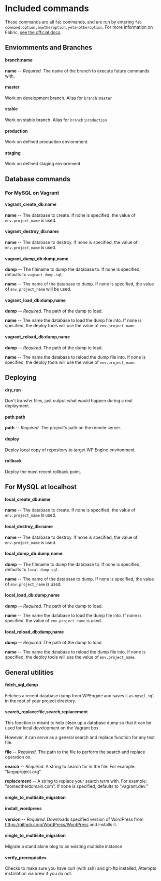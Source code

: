 # Included commands

These commands are all `fab` commands, and are run by entering `fab command:option,anotheroption,yetanotheroption`. For more information on Fabric, [see the official docs](http://docs.fabfile.org/en/1.9/tutorial.html).

## Enviornments and Branches

#### branch:name

**name** -- *Required.* The name of the branch to execute future commands with.

#### master

Work on development branch. Alias for `branch:master`

#### stable

Work on stable branch. Alias for `branch:production`

#### production

Work on defined production enviornment.

#### staging 

Work on defined staging enviornment.

## Database commands

### For MySQL on Vagrant

#### vagrant\_create\_db:name

**name** -- The database to create. If none is specified, the value of `env.project_name` is used.

#### vagrant\_destroy\_db:name

**name** -- The database to destroy. If none is specified, the value of `env.project_name` is used.

#### vagrant\_dump\_db:dump,name

**dump** -- The filename to dump the database to. If none is specified, defaults to `vagrant_dump.sql`.

**name** -- The name of the database to dump. If none is specified, the value of `env.project_name` will be used.

#### vagrant\_load\_db:dump,name

**dump** -- *Required.* The path of the dump to load.

**name** -- The name the database to load the dump file into. If none is specified, the deploy tools will use the value of `env.project_name`.

#### vagrant\_reload\_db:dump,name

**dump** -- *Required.* The path of the dump to load.

**name** -- The name the database to reload the dump file into. If none is specified, the deploy tools will use the value of `env.project_name`.

## Deploying

#### dry_run

Don't transfer files, just output what would happen during a real deployment.

#### path:path

**path** -- *Required.* The project's path on the remote server.

#### deploy

Deploy local copy of repository to target WP Engine environment.

#### rollback

Deploy the most recent rollback point.

## For MySQL at localhost

#### local\_create\_db:name

**name** -- The database to create. If none is specified, the value of `env.project_name` is used.

#### local\_destroy\_db:name

**name** -- The database to destroy. If none is specified, the value of `env.project_name` is used.

#### local\_dump\_db:dump,name

**dump** -- The filename to dump the database to. If none is specified, defaults to `local_dump.sql`.

**name** -- The name of the database to dump. If none is specified, the value of `env.project_name` is used.

#### local\_load\_db:dump,name

**dump** -- *Required.* The path of the dump to load.

**name** -- The name the database to load the dump file into. If none is specified, the value of `env.project_name` is used.

#### local\_reload\_db:dump,name

**dump** -- *Required.* The path of the dump to load.

**name** -- The name the database to reload the dump file into. If none is specified, the deploy tools will use the value of `env.project_name`.

## General utilities

#### fetch\_sql\_dump

Fetches a recent database dump from WPEngine and saves it as `mysql.sql` in the root of your project directory.

#### search\_replace:file,search,replacement

This function is meant to help clean up a database dump so that it can be used for local development on the Vagrant box.

However, it can serve as a general search and replace function for any text file.

**file** -- *Required.* The path to the file to perform the search and replace operation on.

**search** -- *Required.* A string to search for in the file. For example: "largoproject.org"

**replacement** -- A string to replace your search term with. For example: "someotherdomain.com". If none is specified, defaults to "vagrant.dev."

#### single_to_multisite_migration


#### install_wordpress

**version** -- *Required.* Downloads specified version of WordPress from https://github.com/WordPress/WordPress and installs it.

#### single_to_multisite_migration

Migrate a stand alone blog to an existing multisite instance

#### verify_prerequisites

Checks to make sure you have curl (with ssh) and git-ftp installed, Attempts installation via brew if you do not.
